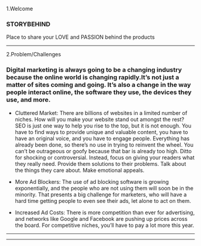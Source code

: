 1.Welcome 
### STORYBEHIND 
Place to share your LOVE and PASSION behind the products

---
2.Problem/Challenges 
### Digital marketing is always going to be a changing industry because the online world is changing rapidly.It’s not just a matter of sites coming and going. It’s also a change in the way people interact online, the software they use, the devices they use, and more. 

- Cluttered Market: There are billions of websites in a limited number of niches. How will you make your website stand out amongst the rest?  SEO is just one way to help you rise to the top, but it is not enough. You have to find ways to provide unique and valuable content, you have to have an original voice, and you have to engage people. Everything has already been done, so there’s no use in trying to reinvent the wheel. You can’t be outrageous or goofy because that bar is already too high. Ditto for shocking or controversial. Instead, focus on giving your readers what they really need. Provide them solutions to their problems. Talk about the things they care about. Make emotional appeals.

- More Ad Blockers: The use of ad blocking software is growing exponentially, and the people who are not using them will soon be in the minority. That presents a big challenge for marketers, who will have a hard time getting people to even see their ads, let alone to act on them.

- Increased Ad Costs: There is more competition than ever for advertising, and networks like Google and Facebook are pushing up prices across the board. For competitive niches, you’ll have to pay a lot more this year.
---

---
